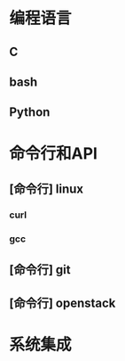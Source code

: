 编程语言
========

C
---

bash
----

Python
------

命令行和API
==========

[命令行] linux
--------------

### curl

### gcc

[命令行] git
------------

[命令行] openstack
------------------

系统集成
========
